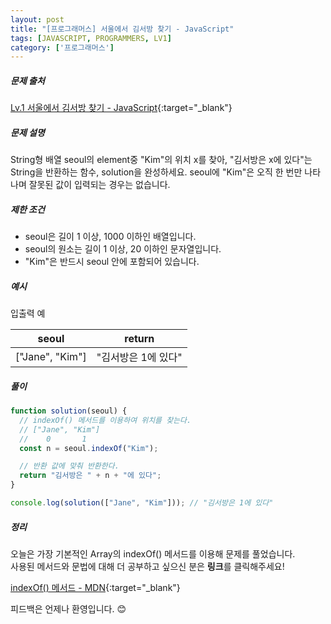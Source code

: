 ```yaml
---
layout: post
title: "[프로그래머스] 서울에서 김서방 찾기 - JavaScript"
tags: [JAVASCRIPT, PROGRAMMERS, LV1]
category: ['프로그래머스']
---
```


##### 문제 출처

[Lv.1 서울에서 김서방 찾기 - JavaScript](https://programmers.co.kr/learn/courses/30/lessons/12919?language=javascript){:target="\_blank"}

##### 문제 설명

String형 배열 seoul의 element중 "Kim"의 위치 x를 찾아, "김서방은 x에 있다"는 String을 반환하는 함수, solution을 완성하세요. seoul에 "Kim"은 오직 한 번만 나타나며 잘못된 값이 입력되는 경우는 없습니다.

##### 제한 조건

- seoul은 길이 1 이상, 1000 이하인 배열입니다.
- seoul의 원소는 길이 1 이상, 20 이하인 문자열입니다.
- "Kim"은 반드시 seoul 안에 포함되어 있습니다.

##### 예시

입출력 예

| seoul           | return              |
| --------------- | ------------------- |
| ["Jane", "Kim"] | "김서방은 1에 있다" |

##### 풀이

```javascript
function solution(seoul) {
  // indexOf() 메서드를 이용하여 위치를 찾는다.
  // ["Jane", "Kim"]
  //    0       1
  const n = seoul.indexOf("Kim");

  // 반환 값에 맞춰 반환한다.
  return "김서방은 " + n + "에 있다";
}

console.log(solution(["Jane", "Kim"])); // "김서방은 1에 있다"
```

##### 정리

오늘은 가장 기본적인 Array의 indexOf() 메서드를 이용해 문제를 풀었습니다.<br />
사용된 메서드와 문법에 대해 더 공부하고 싶으신 분은 **링크**를 클릭해주세요!

[indexOf() 메서드 - MDN](https://developer.mozilla.org/ko/docs/Web/JavaScript/Reference/Global_Objects/Array/indexOf){:target="\_blank"}

피드백은 언제나 환영입니다. 😊
